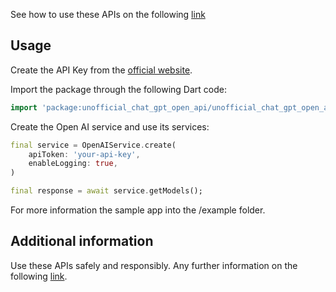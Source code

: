See how to use these APIs on the following [link](https://beta.openai.com/docs/api-reference/introduction)

## Usage

Create the API Key from the [official website](https://beta.openai.com/account/api-keys).

Import the package through the following Dart code:

```dart
import 'package:unofficial_chat_gpt_open_api/unofficial_chat_gpt_open_api.dart';
```

Create the Open AI service and use its services:

```dart
final service = OpenAIService.create(
    apiToken: 'your-api-key',
    enableLogging: true,
)

final response = await service.getModels();
```

For more information the sample app into the /example folder.

## Additional information

Use these APIs safely and responsibly. Any further information on the following [link](https://beta.openai.com/docs/usage-policies).
